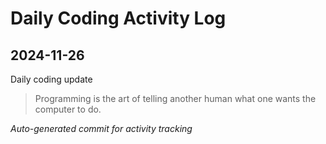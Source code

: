 # Daily Coding Activity Log

## 2024-11-26

Daily coding update

> Programming is the art of telling another human what one wants the computer to do.

*Auto-generated commit for activity tracking*

